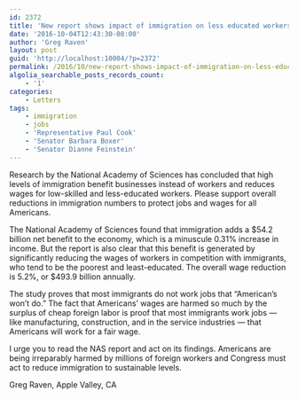 ```yaml
---
id: 2372
title: 'New report shows impact of immigration on less educated workers'
date: '2016-10-04T12:43:30-08:00'
author: 'Greg Raven'
layout: post
guid: 'http://localhost:10004/?p=2372'
permalink: /2016/10/new-report-shows-impact-of-immigration-on-less-educated-workers/
algolia_searchable_posts_records_count:
    - '1'
categories:
    - Letters
tags:
    - immigration
    - jobs
    - 'Representative Paul Cook'
    - 'Senator Barbara Boxer'
    - 'Senator Dianne Feinstein'
---
```


Research by the National Academy of Sciences has concluded that high levels of immigration benefit businesses instead of workers and reduces wages for low-skilled and less-educated workers. Please support overall reductions in immigration numbers to protect jobs and wages for all Americans.

The National Academy of Sciences found that immigration adds a $54.2 billion net benefit to the economy, which is a minuscule 0.31% increase in income. But the report is also clear that this benefit is generated by significantly reducing the wages of workers in competition with immigrants, who tend to be the poorest and least-educated. The overall wage reduction is 5.2%, or $493.9 billion annually.

The study proves that most immigrants do not work jobs that “American’s won’t do.” The fact that Americans’ wages are harmed so much by the surplus of cheap foreign labor is proof that most immigrants work jobs — like manufacturing, construction, and in the service industries — that Americans will work for a fair wage.

I urge you to read the NAS report and act on its findings. Americans are being irreparably harmed by millions of foreign workers and Congress must act to reduce immigration to sustainable levels.

Greg Raven, Apple Valley, CA